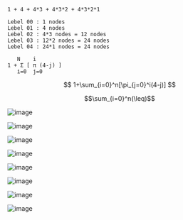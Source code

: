 ```
1 + 4 + 4*3 + 4*3*2 + 4*3*2*1

Lebel 00 : 1 nodes
Lebel 01 : 4 nodes
Lebel 02 : 4*3 nodes = 12 nodes
Lebel 03 : 12*2 nodes = 24 nodes
Lebel 04 : 24*1 nodes = 24 nodes
    
   N    i
1 + Σ [ π (4-j) ]
   i=0  j=0 
```
  $$ 1+\sum_{i=0}^n[\pi_{j=0}^i(4-j)] $$
  
$$\sum_{i=0}^n(\leq)$$


![image](https://user-images.githubusercontent.com/59710234/174467693-687f2ffd-7eee-43ad-aefb-d82173724e3d.png)

![image](https://user-images.githubusercontent.com/59710234/174467684-9bdf4887-a3bd-4f1e-9d90-d2602ce08eea.png)

![image](https://user-images.githubusercontent.com/59710234/174467668-ba660289-db5b-413e-a7db-f41ba41a7c80.png)

![image](https://user-images.githubusercontent.com/59710234/174467655-9681d5d2-180b-4e3f-bb25-fd1ebaaf9d36.png)

![image](https://user-images.githubusercontent.com/59710234/174467632-92e4f6a8-c398-45cb-abb2-0a4b25580864.png)

![image](https://user-images.githubusercontent.com/59710234/174467618-24de1530-d4b3-47b1-b190-076b0e917bed.png)

![image](https://user-images.githubusercontent.com/59710234/174467597-afc327e8-42a6-4879-bcfb-24b014363de0.png)

![image](https://user-images.githubusercontent.com/59710234/174467590-8b882359-4df6-493f-a5a2-fbcc8b81e656.png)

